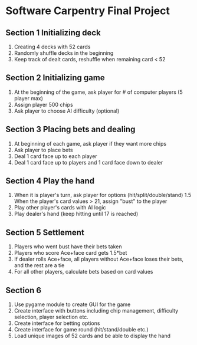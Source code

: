# Software Carpentry Final Project
## Section 1 Initializing deck
1. Creating 4 decks with 52 cards
2. Randomly shuffle decks in the beginning
3. Keep track of dealt cards, reshuffle when remaining card < 52
## Section 2 Initializing game
1. At the beginning of the game, ask player for # of computer players (5 player max)
2. Assign player 500 chips
3. Ask player to choose AI difficulty (optional)
## Section 3 Placing bets and dealing
1. At beginning of each game, ask player if they want more chips
2. Ask player to place bets
3. Deal 1 card face up to each player
4. Deal 1 card face up to players and 1 card face down to dealer
## Section 4 Play the hand
1. When it is player's turn, ask player for options (hit/split/double/stand)
  1.5 When the player's card values > 21, assign "bust" to the player
2. Play other player's cards with AI logic
3. Play dealer's hand (keep hitting until 17 is reached)
## Section 5 Settlement
1. Players who went bust have their bets taken
2. Players who score Ace+face card gets 1.5*bet
3. If dealer rolls Ace+face, all players without Ace+face loses their bets, and the rest are a tie
4. For all other players, calculate bets based on card values
## Section 6
1. Use pygame module to create GUI for the game
2. Create interface with buttons including chip management, difficulty selection, player selection etc.
3. Create interface for betting options
4. Create interface for game round (hit/stand/double etc.)
5. Load unique images of 52 cards and be able to display the hand
